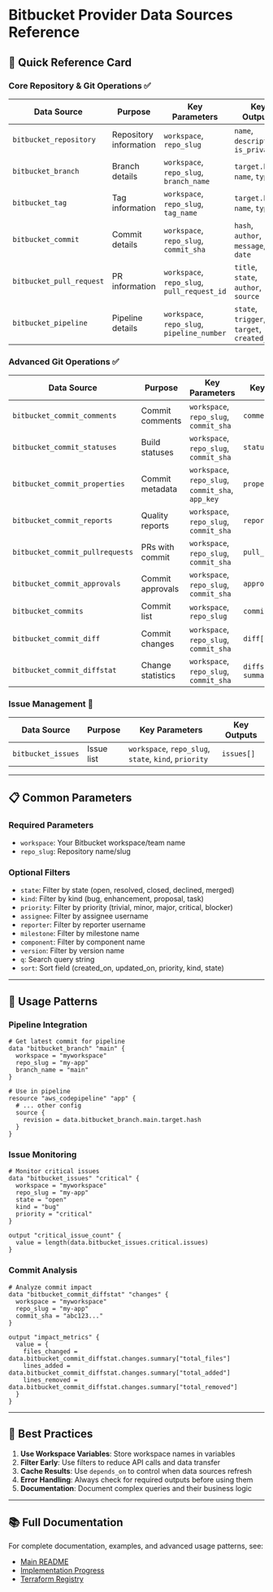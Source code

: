 # Bitbucket Provider Data Sources Reference

## 🚀 **Quick Reference Card**

### **Core Repository & Git Operations** ✅

| Data Source | Purpose | Key Parameters | Key Outputs |
|-------------|---------|----------------|-------------|
| `bitbucket_repository` | Repository information | `workspace`, `repo_slug` | `name`, `description`, `is_private` |
| `bitbucket_branch` | Branch details | `workspace`, `repo_slug`, `branch_name` | `target.hash`, `name`, `type` |
| `bitbucket_tag` | Tag information | `workspace`, `repo_slug`, `tag_name` | `target.hash`, `name`, `type` |
| `bitbucket_commit` | Commit details | `workspace`, `repo_slug`, `commit_sha` | `hash`, `author`, `message`, `date` |
| `bitbucket_pull_request` | PR information | `workspace`, `repo_slug`, `pull_request_id` | `title`, `state`, `author`, `source` |
| `bitbucket_pipeline` | Pipeline details | `workspace`, `repo_slug`, `pipeline_number` | `state`, `trigger`, `target`, `created_on` |

### **Advanced Git Operations** ✅

| Data Source | Purpose | Key Parameters | Key Outputs |
|-------------|---------|----------------|-------------|
| `bitbucket_commit_comments` | Commit comments | `workspace`, `repo_slug`, `commit_sha` | `comments[]` |
| `bitbucket_commit_statuses` | Build statuses | `workspace`, `repo_slug`, `commit_sha` | `statuses[]` |
| `bitbucket_commit_properties` | Commit metadata | `workspace`, `repo_slug`, `commit_sha`, `app_key` | `properties[]` |
| `bitbucket_commit_reports` | Quality reports | `workspace`, `repo_slug`, `commit_sha` | `reports[]` |
| `bitbucket_commit_pullrequests` | PRs with commit | `workspace`, `repo_slug`, `commit_sha` | `pull_requests[]` |
| `bitbucket_commit_approvals` | Commit approvals | `workspace`, `repo_slug`, `commit_sha` | `approvals[]` |
| `bitbucket_commits` | Commit list | `workspace`, `repo_slug` | `commits[]` |
| `bitbucket_commit_diff` | Commit changes | `workspace`, `repo_slug`, `commit_sha` | `diff[]` |
| `bitbucket_commit_diffstat` | Change statistics | `workspace`, `repo_slug`, `commit_sha` | `diffstat[]`, `summary` |

### **Issue Management** 🔄

| Data Source | Purpose | Key Parameters | Key Outputs |
|-------------|---------|----------------|-------------|
| `bitbucket_issues` | Issue list | `workspace`, `repo_slug`, `state`, `kind`, `priority` | `issues[]` |

---

## 📋 **Common Parameters**

### **Required Parameters**
- `workspace`: Your Bitbucket workspace/team name
- `repo_slug`: Repository name/slug

### **Optional Filters**
- `state`: Filter by state (open, resolved, closed, declined, merged)
- `kind`: Filter by kind (bug, enhancement, proposal, task)
- `priority`: Filter by priority (trivial, minor, major, critical, blocker)
- `assignee`: Filter by assignee username
- `reporter`: Filter by reporter username
- `milestone`: Filter by milestone name
- `component`: Filter by component name
- `version`: Filter by version name
- `q`: Search query string
- `sort`: Sort field (created_on, updated_on, priority, kind, state)

---

## 🔄 **Usage Patterns**

### **Pipeline Integration**
```hcl
# Get latest commit for pipeline
data "bitbucket_branch" "main" {
  workspace = "myworkspace"
  repo_slug = "my-app"
  branch_name = "main"
}

# Use in pipeline
resource "aws_codepipeline" "app" {
  # ... other config
  source {
    revision = data.bitbucket_branch.main.target.hash
  }
}
```

### **Issue Monitoring**
```hcl
# Monitor critical issues
data "bitbucket_issues" "critical" {
  workspace = "myworkspace"
  repo_slug = "my-app"
  state = "open"
  kind = "bug"
  priority = "critical"
}

output "critical_issue_count" {
  value = length(data.bitbucket_issues.critical.issues)
}
```

### **Commit Analysis**
```hcl
# Analyze commit impact
data "bitbucket_commit_diffstat" "changes" {
  workspace = "myworkspace"
  repo_slug = "my-app"
  commit_sha = "abc123..."
}

output "impact_metrics" {
  value = {
    files_changed = data.bitbucket_commit_diffstat.changes.summary["total_files"]
    lines_added = data.bitbucket_commit_diffstat.changes.summary["total_added"]
    lines_removed = data.bitbucket_commit_diffstat.changes.summary["total_removed"]
  }
}
```

---

## 🎯 **Best Practices**

1. **Use Workspace Variables**: Store workspace names in variables
2. **Filter Early**: Use filters to reduce API calls and data transfer
3. **Cache Results**: Use `depends_on` to control when data sources refresh
4. **Error Handling**: Always check for required outputs before using them
5. **Documentation**: Document complex queries and their business logic

---

## 📚 **Full Documentation**

For complete documentation, examples, and advanced usage patterns, see:
- [Main README](README.md)
- [Implementation Progress](IMPLEMENTATION_PROGRESS.md)
- [Terraform Registry](https://registry.terraform.io/providers/DrFaust92/bitbucket/latest/docs)
